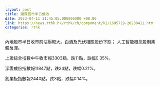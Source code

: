 ```yaml
---
layout: post
title: 滬深股市半日低收
date: 2023-04-11 11:45:05.000000000 +08:00
link: https://news.rthk.hk/rthk/ch/component/k2/1695719-20230411.htm
categories: rthk
---
```


內地股市半日收市前沽壓較大。白酒及光伏相關股份下跌； 人工智能概念股則集體反彈。

上證綜合指數中午收市報3303點，跌11點，跌幅0.35%。

深證成份指數報11847點，跌24點，跌幅0.21%。

創業板指數報2440點，跌3點，跌幅0.14%。
